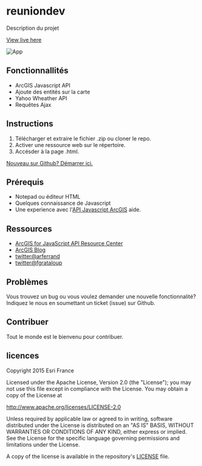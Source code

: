 # reuniondev

Description du projet

[View live here](http://fgrataloup.github.io/reuniondev/index.html)

![App](https://raw.github.com/fgrataloup/reuniondev/master/screenshot.png)

## Fonctionnallités
* ArcGIS Javascript  API
* Ajoute des entités sur la carte
* Yahoo Wheather API
* Requêtes Ajax

## Instructions

1. Télécharger et extraire le fichier .zip ou cloner le repo.
2. Activer une ressource web sur le répertoire.
3. Accésder à la page .html.

[Nouveau sur Github? Démarrer ici.](https://github.com/)

## Prérequis

* Notepad ou éditeur HTML
* Quelques connaissance de Javascript
* Une experience avec l'[API Javascript ArcGIS](http://www.esri.com/) aide.

## Ressources

* [ArcGIS for JavaScript API Resource Center](http://help.arcgis.com/en/webapi/javascript/arcgis/index.html)
* [ArcGIS Blog](http://blogs.esri.com/esri/arcgis/)
* [twitter@arferrand](http://twitter.com/arferrand)
* [twitter@fgrataloup](https://twitter.com/FGrataloup)

## Problèmes

Vous trouvez un bug ou vous voulez demander une nouvelle fonctionnalité? Indiquez le nous en soumettant un ticket (issue) sur Github.

## Contribuer

Tout le monde est le bienvenu pour contribuer.

## licences
Copyright 2015 Esri France

Licensed under the Apache License, Version 2.0 (the "License");
you may not use this file except in compliance with the License.
You may obtain a copy of the License at

   http://www.apache.org/licenses/LICENSE-2.0

Unless required by applicable law or agreed to in writing, software
distributed under the License is distributed on an "AS IS" BASIS,
WITHOUT WARRANTIES OR CONDITIONS OF ANY KIND, either express or implied.
See the License for the specific language governing permissions and
limitations under the License.

A copy of the license is available in the repository's [LICENSE](LICENSE) file.
